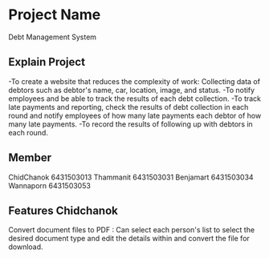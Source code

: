 # Project Name

Debt Management System 

## Explain Project
-To create a website that reduces the complexity of work:  Collecting data of debtors such as debtor's name, car, location, image, and status. 
-To notify employees and be able to track the results of each debt collection.
-To track late payments and reporting, check the results of debt collection in each round and notify employees of how many late payments each debtor of how many late payments.
-To record the results of following up with debtors in each round.

## Member

ChidChanok 6431503013
Thammanit 6431503031
Benjamart 6431503034
Wannaporn 6431503053

## Features Chidchanok

Convert document files to PDF : Can select each person's list to select the desired document type and edit the details within and convert the file for download.